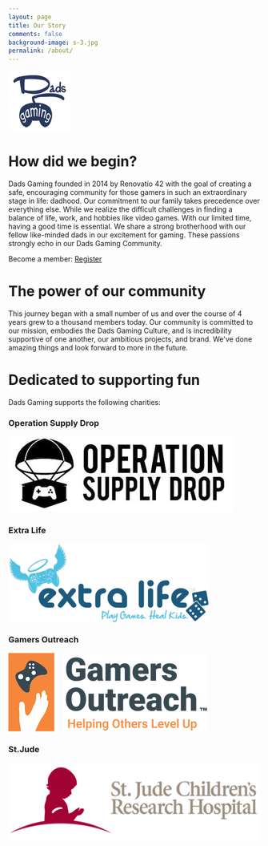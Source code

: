 ```yaml
---
layout: page
title: Our Story
comments: false
background-image: s-3.jpg
permalink: /about/
---
```


<img src="/img/logo.png">

<h1>How did we begin?</h1>

Dads Gaming founded in 2014 by Renovatio 42 with the goal of creating a safe, encouraging community for those gamers in such an extraordinary stage in life: dadhood. Our commitment to our family takes precedence over everything else. While we realize the difficult challenges in finding a balance of life, work, and hobbies like video games. With our limited time, having a good time is essential. We share a strong brotherhood with our fellow like-minded dads in our excitement for gaming. These passions strongly echo in our Dads Gaming Community. 

Become a member: <a target="_blank" href="http://dadsgaming.com/register/">Register</a>

<h1>The power of our community</h1>

This journey began with a small number of us and over the course of 4 years grew to a thousand members today. Our community is committed to our mission, embodies the Dads Gaming Culture, and is incredibility supportive of one another, our ambitious projects, and brand. We've done amazing things and look forward to more in the future. 

<h1>Dedicated to supporting fun</h1>

Dads Gaming supports the following charities:

<h3>Operation Supply Drop</h3>
<img src="/img/charity/operation-supply-drop.png">

<h3>Extra Life</h3>
<img src="/img/charity/extra-life.png">

<h3>Gamers Outreach</h3>
<img src="/img/charity/gamers-outreach.png">

<h3>St.Jude</h3>
<img src="/img/charity/st-jude.png">
